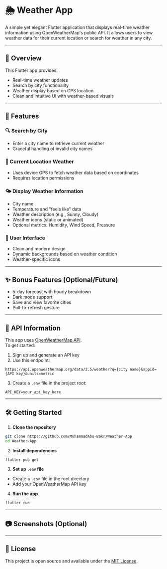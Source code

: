 # 🌦️ Weather App

A simple yet elegant Flutter application that displays real-time weather information using OpenWeatherMap's public API. It allows users to view weather data for their current location or search for weather in any city.

---

## 📱 Overview

This Flutter app provides:
- Real-time weather updates  
- Search by city functionality  
- Weather display based on GPS location  
- Clean and intuitive UI with weather-based visuals  

---

## 🚀 Features

### 🔍 Search by City
- Enter a city name to retrieve current weather  
- Graceful handling of invalid city names  

### 📍 Current Location Weather
- Uses device GPS to fetch weather data based on coordinates  
- Requires location permissions  

### 🌤️ Display Weather Information
- City name  
- Temperature and "feels like" data  
- Weather description (e.g., Sunny, Cloudy)  
- Weather icons (static or animated)  
- Optional metrics: Humidity, Wind Speed, Pressure  

### 🎨 User Interface
- Clean and modern design  
- Dynamic backgrounds based on weather condition  
- Weather-specific icons  

---

## ✨ Bonus Features (Optional/Future)
- 5-day forecast with hourly breakdown  
- Dark mode support  
- Save and view favorite cities  
- Pull-to-refresh gesture  

---



## 🔑 API Information

This app uses [OpenWeatherMap API](https://openweathermap.org/api).  
To get started:

1. Sign up and generate an API key  
2. Use this endpoint:
```
https://api.openweathermap.org/data/2.5/weather?q={city name}&appid={API key}&units=metric
```

3. Create a `.env` file in the project root:

```env
API_KEY=your_api_key_here
```

---

## 🛠️ Getting Started

1. **Clone the repository**
```bash
git clone https://github.com/MuhammadAbu-Bakr/Weather-App
cd Weather-App
```

2. **Install dependencies**
```bash
flutter pub get
```

3. **Set up `.env` file**
- Create a `.env` file in the root directory  
- Add your OpenWeatherMap API key

4. **Run the app**
```bash
flutter run
```

---

## 📷 Screenshots (Optional)



---

## 📄 License

This project is open source and available under the [MIT License](LICENSE).
